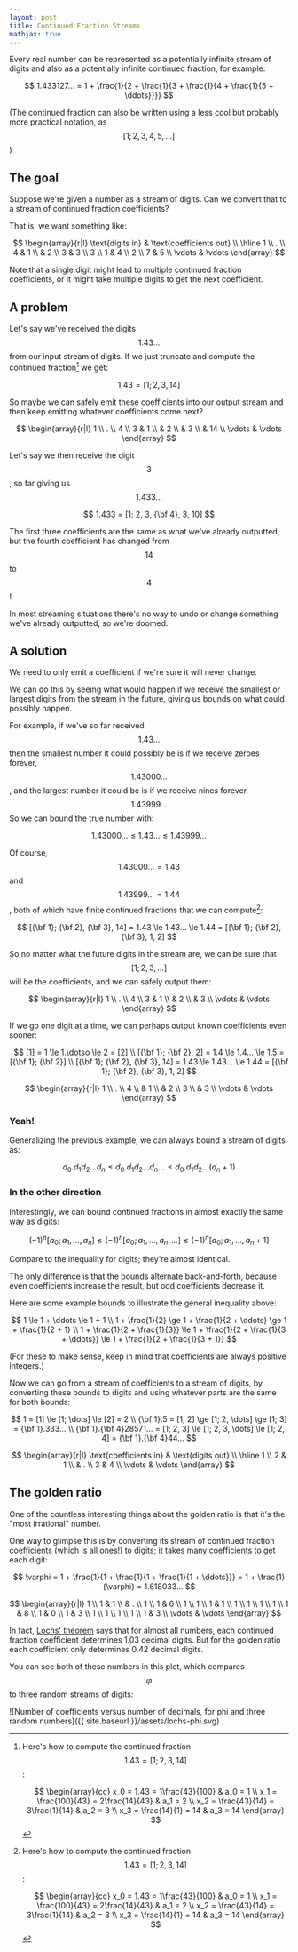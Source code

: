 ```yaml
---
layout: post
title: Continued Fraction Streams
mathjax: true
---
```


Every real number can be represented as a potentially infinite stream of digits and also as a potentially infinite continued fraction, for example:

$$
1.433127... = 1 + \frac{1}{2 + \frac{1}{3 + \frac{1}{4 + \frac{1}{5 + \ddots}}}}
$$

(The continued fraction can also be written using a less cool but probably more practical notation, as $$[1; 2, 3, 4, 5, \dots]$$)


## The goal

Suppose we're given a number as a stream of digits. Can we convert that to a stream of continued fraction coefficients?

That is, we want something like:

$$
\begin{array}{r|l}
\text{digits in} & \text{coefficients out} \\
\hline
1 \\
. \\
4 & 1 \\
  & 2 \\
3 & 3 \\
3 \\
1 & 4 \\
2 \\
7 & 5 \\
\vdots & \vdots
\end{array}
$$

Note that a single digit might lead to multiple continued fraction coefficients, or it might take multiple digits to get the next coefficient.


## A problem

Let's say we've received the digits $$1.43...$$ from our input stream of digits. If we just truncate and compute the continued fraction[^1] we get:

$$
1.43 = [1; 2, 3, 14]
$$

So maybe we can safely emit these coefficients into our output stream and then keep emitting whatever coefficients come next?

$$
\begin{array}{r|l}
1 \\
. \\
4 \\
3 & 1 \\
& 2 \\
& 3 \\
& 14 \\
\vdots & \vdots
\end{array}
$$

Let's say we then receive the digit $$3$$, so far giving us $$1.433...$$

$$
1.433 = [1; 2, 3, {\bf 4}, 3, 10]
$$

The first three coefficients are the same as what we've already outputted, but the fourth coefficient has changed from $$14$$ to $$4$$!

In most streaming situations there's no way to undo or change something we've already outputted, so we're doomed.


## A solution

We need to only emit a coefficient if we're sure it will never change.

We can do this by seeing what would happen if we receive the smallest or largest digits from the stream in the future, giving us bounds on what could possibly happen.

For example, if we've so far received $$1.43...$$ then the smallest number it could possibly be is if we receive zeroes forever, $$1.43000...$$, and the largest number it could be is if we receive nines forever, $$1.43999...$$ So we can bound the true number with:

$$
1.43000... \le 1.43... \le 1.43999...
$$

Of course, $$1.43000... = 1.43$$ and $$1.43999... = 1.44$$, both of which have finite continued fractions that we can compute[^1]:

$$
[{\bf 1}; {\bf 2}, {\bf 3}, 14] = 1.43 \le 1.43... \le 1.44 = [{\bf 1}; {\bf 2}, {\bf 3}, 1, 2]
$$

So no matter what the future digits in the stream are, we can be sure that $$[1; 2, 3, \dots]$$ will be the coefficients, and we can safely output them:

$$
\begin{array}{r|l}
1 \\
. \\
4 \\
3 & 1 \\
& 2 \\
& 3 \\
\vdots & \vdots
\end{array}
$$

If we go one digit at a time, we can perhaps output known coefficients even sooner:

$$
[1] = 1 \le 1.\dotso \le 2 = [2]
\\
[{\bf 1}; {\bf 2}, 2] = 1.4 \le 1.4... \le 1.5 = [{\bf 1}; {\bf 2}]
\\
[{\bf 1}; {\bf 2}, {\bf 3}, 14] = 1.43 \le 1.43... \le 1.44 = [{\bf 1}; {\bf 2}, {\bf 3}, 1, 2]
$$

$$
\begin{array}{r|l}
1 \\
. \\
4 \\
& 1 \\
& 2 \\
3 \\
& 3 \\
\vdots & \vdots
\end{array}
$$



### Yeah!

Generalizing the previous example, we can always bound a stream of digits as:

$$
d_0.d_1d_2...d_n \le d_0.d_1d_2...d_n... \le d_0.d_1d_2...(d_n + 1)
$$


### In the other direction

Interestingly, we can bound continued fractions in almost exactly the same way as digits:

$$
(-1)^n [a_0; a_1, \dots, a_n] \le (-1)^n [a_0; a_1, \dots, a_n, \dots] \le (-1)^n [a_0; a_1, \dots, a_n + 1]
$$

Compare to the inequality for digits; they're almost identical.

The only difference is that the bounds alternate back-and-forth, because even coefficients increase the result, but odd coefficients decrease it.

Here are some example bounds to illustrate the general inequality above:

$$
1 \le 1 + \ddots \le 1 + 1
\\
1 + \frac{1}{2} \ge 1 + \frac{1}{2 + \ddots} \ge 1 + \frac{1}{2 + 1}
\\
1 + \frac{1}{2 + \frac{1}{3}} \le 1 + \frac{1}{2 + \frac{1}{3 + \ddots}} \le 1 + \frac{1}{2 + \frac{1}{3 + 1}}
$$

(For these to make sense, keep in mind that coefficients are always positive integers.)

Now we can go from a stream of coefficients to a stream of digits, by converting these bounds to digits and using whatever parts are the same for both bounds:

$$
1 = [1] \le [1; \dots] \le [2] = 2
\\
{\bf 1}.5 = [1; 2] \ge [1; 2, \dots] \ge [1; 3] = {\bf 1}.333...
\\
{\bf 1}.{\bf 4}28571... = [1; 2, 3] \le [1; 2, 3, \dots] \le [1; 2, 4] = {\bf 1}.{\bf 4}44...
$$

$$
\begin{array}{r|l}
\text{coefficients in} & \text{digits out} \\
\hline
1 \\
2 & 1 \\
  & . \\
3 & 4 \\
\vdots & \vdots
\end{array}
$$


## The golden ratio

One of the countless interesting things about the golden ratio is that it's the "most irrational" number.

One way to glimpse this is by converting its stream of continued fraction coefficients (which is all ones!) to digits; it takes many coefficients to get each digit:

$$
\varphi = 1 + \frac{1}{1 + \frac{1}{1 + \frac{1}{1 + \ddots}}} = 1 + \frac{1}{\varphi} = 1.618033...
$$

$$
\begin{array}{r|l}
1 \\
1 & 1 \\
  & . \\
1 \\
1 & 6 \\
1 \\
1 \\
1 & 1 \\
1 \\
1 \\
1 \\
1 \\
1 & 8 \\
1 & 0 \\
1 & 3 \\
1 \\
1 \\
1 \\
1 \\
1 & 3 \\
\vdots & \vdots
\end{array}
$$

In fact, [Lochs' theorem](https://en.wikipedia.org/wiki/Lochs%27_theorem) says that for almost all numbers, each continued fraction coefficient determines 1.03 decimal digits. But for the golden ratio each coefficient only determines 0.42 decimal digits.

You can see both of these numbers in this plot, which compares $$\varphi$$ to three random streams of digits:

![Number of coefficients versus number of decimals, for phi and three random numbers]({{ site.baseurl }}/assets/lochs-phi.svg)


[^1]:
    Here's how to compute the continued fraction $$1.43 = [1; 2, 3, 14]$$:

    $$
    \begin{array}{cc}
    x_0 = 1.43 = 1\frac{43}{100} & a_0 = 1 \\
    x_1 = \frac{100}{43} = 2\frac{14}{43} & a_1 = 2 \\
    x_2 = \frac{43}{14} = 3\frac{1}{14} & a_2 = 3 \\
    x_3 = \frac{14}{1} = 14 & a_3 = 14
    \end{array}
    $$
